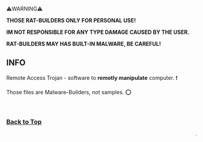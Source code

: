 ⚠️WARNING⚠️</h2> <b> <p>THOSE RAT-BUILDERS ONLY FOR PERSONAL USE!</p> <p>IM NOT RESPONSIBLE FOR ANY TYPE DAMAGE CAUSED BY THE USER.</p> <p>RAT-BUILDERS MAY HAS BUILT-IN MALWARE, BE CAREFUL!</p> </b> <h2>INFO</h2> <p>Remote Access Trojan - software to <b>remotly manipulate</b> computer. ❗️</p> <p>Those files are Malware-Builders, not samples. ⭕️</p> <br> <h3> <b> <a href=#start-of-content>Back to Top</a> </b> </h3> <div align=right><sub><h6>.
